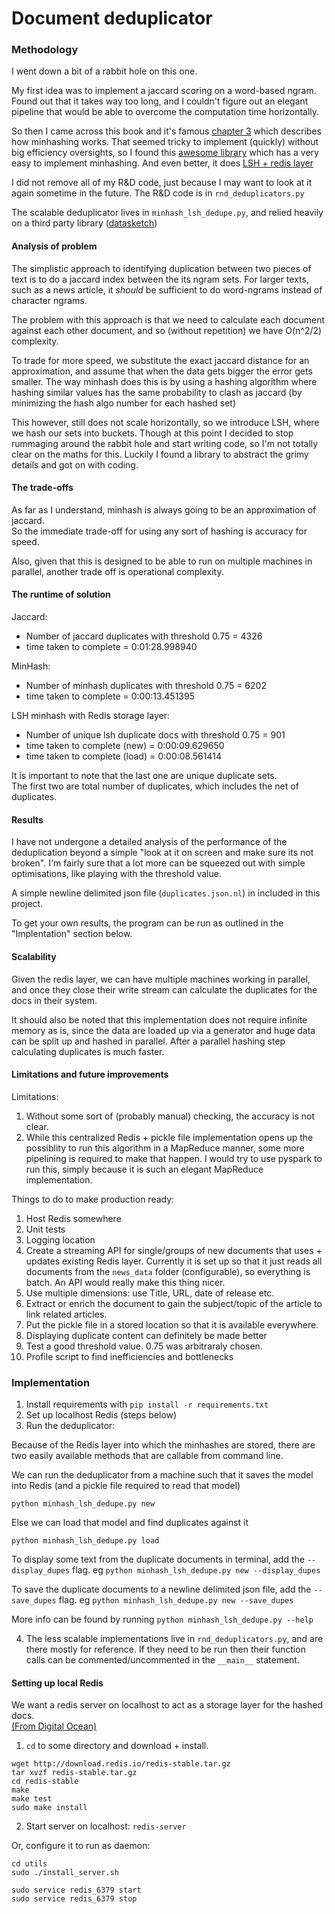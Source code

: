 # Document deduplicator

### Methodology

I went down a bit of a rabbit hole on this one.

My first idea was to implement a jaccard scoring on a word-based ngram.
Found out that it takes way too long, and I couldn't figure out an elegant pipeline that
would be able to overcome the computation time horizontally.

So then I came across this book and it's famous [chapter 3](http://infolab.stanford.edu/~ullman/mmds/ch3.pdf)
which describes how minhashing works.  That seemed tricky to implement (quickly) without big
efficiency oversights, so I found this [awesome library](https://github.com/ekzhu/datasketch)
which has a very easy to implement minhashing.  And even better, it does
[LSH + redis layer](https://ekzhu.github.io/datasketch/lsh.html)

I did not remove all of my R&D code, just because I may want to look at it again
sometime in the future.  The R&D code is in `rnd_deduplicators.py`

The scalable deduplicator lives in `minhash_lsh_dedupe.py`, and relied heavily on 
a third party library ([datasketch](https://ekzhu.github.io/datasketch/index.html))

#### Analysis of problem

The simplistic approach to identifying duplication between two pieces of text is
to do a jaccard index between the its ngram sets.  For larger texts, such as a news article,
it _should_ be sufficient to do word-ngrams instead of character ngrams.

The problem with this approach is that we need to calculate each document against
each other document, and so (without repetition) we have O(n^2/2) complexity.

To trade for more speed, we substitute the exact jaccard distance for an approximation,
and assume that when the data gets bigger the error gets smaller.  The way minhash does
this is by using a hashing algorithm where hashing similar values has the
same probability to clash as jaccard (by minimizing the hash algo number for each hashed set)

This however, still does not scale horizontally, so we introduce LSH, where we
hash our sets into buckets.  Though at this point I decided to stop rummaging around
the rabbit hole and start writing code, so I'm not totally clear on the maths for this.
Luckily I found a library to abstract the grimy details and got on with coding.

#### The trade-offs

As far as I understand, minhash is always going to be an approximation of jaccard.  
So the immediate trade-off for using any sort of hashing is accuracy for speed.

Also, given that this is designed to be able to run on multiple machines in parallel, 
another trade off is operational complexity.


#### The runtime of solution

Jaccard:
- Number of jaccard duplicates with threshold 0.75 = 4326
- time taken to complete = 0:01:28.998940

MinHash:
- Number of minhash duplicates with threshold 0.75 = 6202
- time taken to complete = 0:00:13.451395

LSH minhash with Redis storage layer:
- Number of unique lsh duplicate docs with threshold 0.75 = 901
- time taken to complete (new) = 0:00:09.629650
- time taken to complete (load) = 0:00:08.561414

It is important to note that the last one are unique duplicate sets.  
The first two are total number of duplicates, which includes the net of duplicates.

#### Results

I have not undergone a detailed analysis of the performance of the deduplication beyond
a simple "look at it on screen and make sure its not broken".
I'm fairly sure that a lot more can be squeezed out with simple optimisations, like playing
with the threshold value.

A simple newline delimited json file (`duplicates.json.nl`) in included in this project.

To get your own results, the program can be run as outlined in the "Implentation" section below.

#### Scalability

Given the redis layer, we can have multiple machines working in parallel, and once
they close their write stream can calculate the duplicates for the docs in their system.

It should also be noted that this implementation does not require infinite memory as is,
since the data are loaded up via a generator and huge data can be split up and hashed in
parallel.  After a parallel hashing step calculating duplicates is much faster.


#### Limitations and future improvements

Limitations:

1)  Without some sort of (probably manual) checking, the accuracy is not clear.
2)  While this centralized Redis + pickle file implementation opens up the possiblity
to run this algorithm in a MapReduce manner, some more pipelining is required to make
that happen.  I would try to use pyspark to run this, simply because it is such an elegant
MapReduce implementation.


Things to do to make production ready:

1)  Host Redis somewhere
2)  Unit tests
3)  Logging location
4)  Create a streaming API for single/groups of new documents that uses + updates existing Redis layer.
Currently it is set up so that it just reads all documents from the `news_data` folder (configurable), 
so everything is batch.  An API would really make this thing nicer.
5)  Use multiple dimensions: use Title, URL, date of release etc.
6)  Extract or enrich the document to gain the subject/topic of the article to link related articles.
7)  Put the pickle file in a stored location so that it is available everywhere.
8)  Displaying duplicate content can definitely be made better
9)  Test a good threshold value.  0.75 was arbitraraly chosen.
10)  Profile script to find inefficiencies and bottlenecks

### Implementation

1)  Install requirements with `pip install -r requirements.txt`
2)  Set up localhost Redis (steps below)
3)  Run the deduplicator:

Because of the Redis layer into which the minhashes are stored, there are two easily
available methods that are callable from command line.

We can run the deduplicator from a machine such that it saves the model into Redis
(and a pickle file required to read that model)

```
python minhash_lsh_dedupe.py new
```

Else we can load that model and find duplicates against it

```
python minhash_lsh_dedupe.py load
```

To display some text from the duplicate documents in terminal, add the `--display_dupes` flag.
eg `python minhash_lsh_dedupe.py new --display_dupes`

To save the duplicate documents to a newline delimited json file, add the `--save_dupes` flag.
eg `python minhash_lsh_dedupe.py new --save_dupes`

More info can be found by running `python minhash_lsh_dedupe.py --help`


4)  The less scalable implementations live in `rnd_deduplicators.py`, and are there mostly
for reference.  If they need to be run then their function calls can be commented/uncommented
in the `__main__` statement.

#### Setting up local Redis

We want a redis server on localhost to act as a storage layer for the hashed docs.  
[(From Digital Ocean)](https://www.digitalocean.com/community/tutorials/how-to-install-and-use-redis)

1) `cd` to some directory and download + install.
```
wget http://download.redis.io/redis-stable.tar.gz
tar xvzf redis-stable.tar.gz
cd redis-stable
make
make test
sudo make install
```
2)  Start server on localhost:  `redis-server`

Or, configure it to run as daemon:
```
cd utils
sudo ./install_server.sh

sudo service redis_6379 start
sudo service redis_6379 stop
```